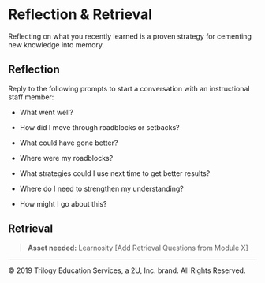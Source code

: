 # Reflection & Retrieval

Reflecting on what you recently learned is a proven strategy for cementing new knowledge into memory.

## Reflection

Reply to the following prompts to start a conversation with an instructional staff member:

* What went well?

* How did I move through roadblocks or setbacks?

* What could have gone better?

* Where were my roadblocks? 

* What strategies could I use next time to get better results?

* Where do I need to strengthen my understanding?

* How might I go about this?


## Retrieval

> **Asset needed:** Learnosity [Add Retrieval Questions from Module X]

---
© 2019 Trilogy Education Services, a 2U, Inc. brand. All Rights Reserved.
